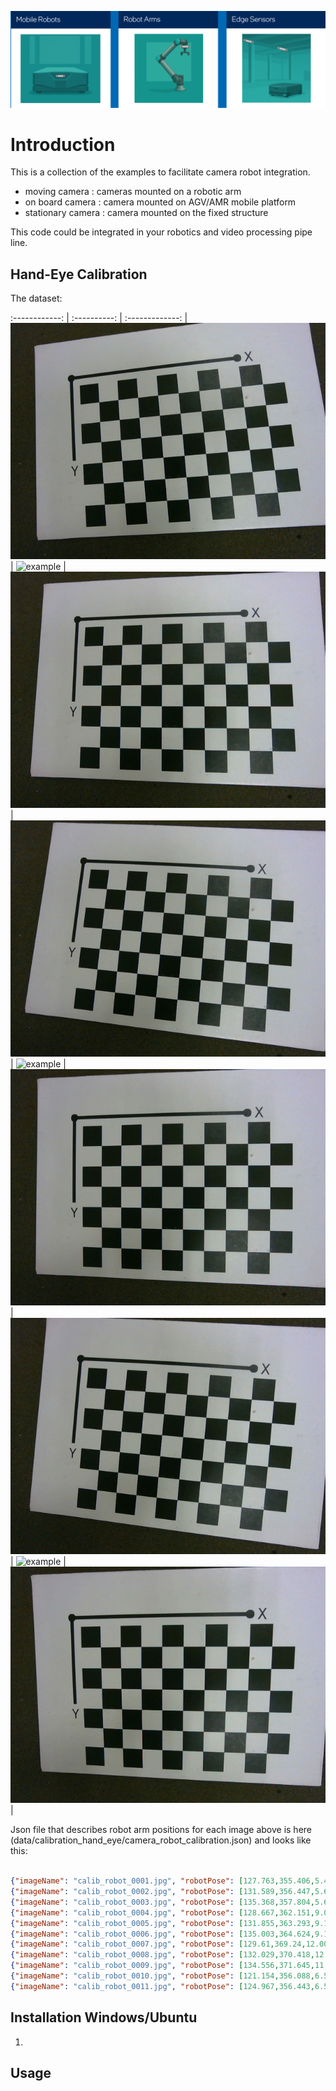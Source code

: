 ![Robots](doc/robot_types.png)


# Introduction

This is a collection of the examples to facilitate camera robot integration.

-   moving camera  : cameras mounted on a robotic arm
-   on board camera : camera mounted on AGV/AMR mobile platform
-   stationary camera  : camera mounted on the fixed structure  

This code could be integrated in your robotics and video processing pipe line.


## Hand-Eye Calibration


The dataset:

:------------: |  :----------: | :-------------:  |
![example](data/calibration_hand_eye/calib_robot_0001.jpg) | ![example](data/calibration_hand_eye/calib_robot_001.jpg) | ![example](data/calibration_hand_eye/calib_robot_0002.jpg) |
![example](data/calibration_hand_eye/calib_robot_0003.jpg) | ![example](data/calibration_hand_eye/calib_robot_004.jpg) | ![example](data/calibration_hand_eye/calib_robot_0005.jpg) |
![example](data/calibration_hand_eye/calib_robot_0006.jpg) | ![example](data/calibration_hand_eye/calib_robot_007.jpg) | ![example](data/calibration_hand_eye/calib_robot_0008.jpg) |

Json file that describes robot arm positions for each image above is here (data/calibration_hand_eye/camera_robot_calibration.json) and looks like this:

```json

{"imageName": "calib_robot_0001.jpg", "robotPose": [127.763,355.406,5.45674,-0.1392,-3.05356,-0.138536]},     
{"imageName": "calib_robot_0002.jpg", "robotPose": [131.589,356.447,5.63756,-0.005102,-3.0533,-0.133261]}, 
{"imageName": "calib_robot_0003.jpg", "robotPose": [135.368,357.804,5.62477,0.127749,-3.04725,-0.127267]}, 
{"imageName": "calib_robot_0004.jpg", "robotPose": [128.667,362.151,9.00709,-0.133892,-3.05282,-0.005054]}, 
{"imageName": "calib_robot_0005.jpg", "robotPose": [131.855,363.293,9.13366,0.000735,-3.05593,-9e-06]}, 
{"imageName": "calib_robot_0006.jpg", "robotPose": [135.003,364.624,9.10671,0.133818,-3.05301,0.005782]}, 
{"imageName": "calib_robot_0007.jpg", "robotPose": [129.61,369.24,12.0069,-0.128087,-3.04711,0.127505]}, 
{"imageName": "calib_robot_0008.jpg", "robotPose": [132.029,370.418,12.0255,0.006511,-3.05289,0.133136]}, 
{"imageName": "calib_robot_0009.jpg", "robotPose": [134.556,371.645,11.9296,0.139922,-3.05326,0.139578]}, 
{"imageName": "calib_robot_0010.jpg", "robotPose": [121.154,356.088,6.52716,0.136842,3.13027,0.136899]}, 
{"imageName": "calib_robot_0011.jpg", "robotPose": [124.967,356.443,6.52796,-0.000734,3.13673,0.13713]}, 


```

## Installation Windows/Ubuntu

1. 

## Usage



